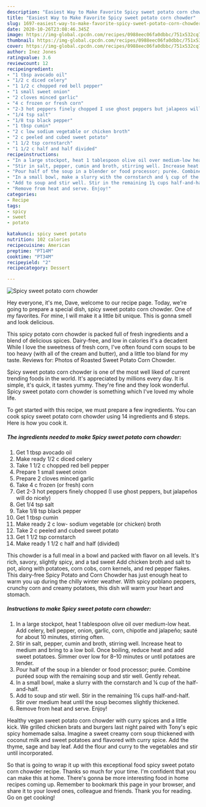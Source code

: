 ```yaml
---
description: "Easiest Way to Make Favorite Spicy sweet potato corn chowder"
title: "Easiest Way to Make Favorite Spicy sweet potato corn chowder"
slug: 1697-easiest-way-to-make-favorite-spicy-sweet-potato-corn-chowder
date: 2020-10-26T23:08:46.345Z
image: https://img-global.cpcdn.com/recipes/0988eec06fa0dbbc/751x532cq70/spicy-sweet-potato-corn-chowder-recipe-main-photo.jpg
thumbnail: https://img-global.cpcdn.com/recipes/0988eec06fa0dbbc/751x532cq70/spicy-sweet-potato-corn-chowder-recipe-main-photo.jpg
cover: https://img-global.cpcdn.com/recipes/0988eec06fa0dbbc/751x532cq70/spicy-sweet-potato-corn-chowder-recipe-main-photo.jpg
author: Inez Jones
ratingvalue: 3.6
reviewcount: 12
recipeingredient:
- "1 tbsp avocado oil"
- "1/2 c diced celery"
- "1 1/2 c chopped red bell pepper"
- "1 small sweet onion"
- "2 cloves minced garlic"
- "4 c frozen or fresh corn"
- "2-3 hot peppers finely chopped I use ghost peppers but jalapeos will do nicely"
- "1/4 tsp salt"
- "1/8 tsp black pepper"
- "1 tbsp cumin"
- "2 c low sodium vegetable or chicken broth"
- "2 c peeled and cubed sweet potato"
- "1 1/2 tsp cornstarch"
- "1 1/2 c half and half divided"
recipeinstructions:
- "In a large stockpot, heat 1 tablespoon olive oil over medium-low heat. Add celery, bell pepper, onion, garlic, corn, chipotle and jalapeño; sauté for about 10 minutes, stirring often."
- "Stir in salt, pepper, cumin and broth, stirring well. Increase heat to medium and bring to a low boil. Once boiling, reduce heat and add sweet potatoes. Simmer over low for 8–10 minutes or until potatoes are tender."
- "Pour half of the soup in a blender or food processor; purée. Combine puréed soup with the remaining soup and stir well. Gently reheat."
- "In a small bowl, make a slurry with the cornstarch and ¼ cup of the half-and-half."
- "Add to soup and stir well. Stir in the remaining 1¼ cups half-and-half. Stir over medium heat until the soup becomes slightly thickened."
- "Remove from heat and serve. Enjoy!"
categories:
- Recipe
tags:
- spicy
- sweet
- potato

katakunci: spicy sweet potato 
nutrition: 102 calories
recipecuisine: American
preptime: "PT14M"
cooktime: "PT34M"
recipeyield: "2"
recipecategory: Dessert

---
```



![Spicy sweet potato corn chowder](https://img-global.cpcdn.com/recipes/0988eec06fa0dbbc/751x532cq70/spicy-sweet-potato-corn-chowder-recipe-main-photo.jpg)

Hey everyone, it's me, Dave, welcome to our recipe page. Today, we're going to prepare a special dish, spicy sweet potato corn chowder. One of my favorites. For mine, I will make it a little bit unique. This is gonna smell and look delicious.

This spicy potato corn chowder is packed full of fresh ingredients and a blend of delicious spices. Dairy-free, and low in calories it&#39;s a decadent While I love the sweetness of fresh corn, I&#39;ve often found corn soups to be too heavy (with all of the cream and butter), and a little too bland for my taste. Reviews for: Photos of Roasted Sweet Potato Corn Chowder.

Spicy sweet potato corn chowder is one of the most well liked of current trending foods in the world. It's appreciated by millions every day. It is simple, it's quick, it tastes yummy. They're fine and they look wonderful. Spicy sweet potato corn chowder is something which I've loved my whole life.


To get started with this recipe, we must prepare a few ingredients. You can cook spicy sweet potato corn chowder using 14 ingredients and 6 steps. Here is how you cook it.

<!--inarticleads1-->

##### The ingredients needed to make Spicy sweet potato corn chowder:

1. Get 1 tbsp avocado oil
1. Make ready 1/2 c diced celery
1. Take 1 1/2 c chopped red bell pepper
1. Prepare 1 small sweet onion
1. Prepare 2 cloves minced garlic
1. Take 4 c frozen (or fresh) corn
1. Get 2-3 hot peppers finely chopped (I use ghost peppers, but jalapeños will do nicely)
1. Get 1/4 tsp salt
1. Take 1/8 tsp black pepper
1. Get 1 tbsp cumin
1. Make ready 2 c low- sodium vegetable (or chicken) broth
1. Take 2 c peeled and cubed sweet potato
1. Get 1 1/2 tsp cornstarch
1. Make ready 1 1/2 c half and half (divided)


This chowder is a full meal in a bowl and packed with flavor on all levels. It&#39;s rich, savory, slightly spicy, and a tad sweet Add chicken broth and salt to pot, along with potatoes, corn cobs, corn kernels, and red pepper flakes. This dairy-free Spicy Potato and Corn Chowder has just enough heat to warm you up during the chilly winter weather. With spicy poblano peppers, crunchy corn and creamy potatoes, this dish will warm your heart and stomach. 

<!--inarticleads2-->

##### Instructions to make Spicy sweet potato corn chowder:

1. In a large stockpot, heat 1 tablespoon olive oil over medium-low heat. Add celery, bell pepper, onion, garlic, corn, chipotle and jalapeño; sauté for about 10 minutes, stirring often.
1. Stir in salt, pepper, cumin and broth, stirring well. Increase heat to medium and bring to a low boil. Once boiling, reduce heat and add sweet potatoes. Simmer over low for 8–10 minutes or until potatoes are tender.
1. Pour half of the soup in a blender or food processor; purée. Combine puréed soup with the remaining soup and stir well. Gently reheat.
1. In a small bowl, make a slurry with the cornstarch and ¼ cup of the half-and-half.
1. Add to soup and stir well. Stir in the remaining 1¼ cups half-and-half. Stir over medium heat until the soup becomes slightly thickened.
1. Remove from heat and serve. Enjoy!


Healthy vegan sweet potato corn chowder with curry spices and a little kick. We grilled chicken brats and burgers last night paired with Tony&#39;s epic spicy homemade salsa. Imagine a sweet creamy corn soup thickened with coconut milk and sweet potatoes and flavored with curry spice. Add the thyme, sage and bay leaf. Add the flour and curry to the vegetables and stir until incorporated. 

So that is going to wrap it up with this exceptional food spicy sweet potato corn chowder recipe. Thanks so much for your time. I'm confident that you can make this at home. There's gonna be more interesting food in home recipes coming up. Remember to bookmark this page in your browser, and share it to your loved ones, colleague and friends. Thank you for reading. Go on get cooking!
